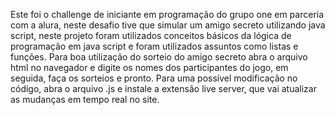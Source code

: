 Este foi o challenge de iniciante em programação do grupo one em parceria com a alura, neste desafio tive que simular um amigo secreto utilizando java script, neste projeto foram utilizados conceitos básicos da lógica de programação em java script e foram utilizados assuntos como listas e funções. Para boa utilização do sorteio do amigo secreto abra o arquivo html no navegador e digite os nomes dos participantes do jogo, em seguida, faça os sorteios e pronto. Para uma possível modificação no código, abra o arquivo .js e instale a extensão live server, que vai atualizar as mudanças em tempo real no site.
